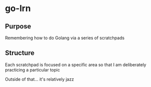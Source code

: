 # go-lrn

## Purpose

Remembering how to do Golang via a series of scratchpads

## Structure

Each scratchpad is focused on a specific area so that I am deliberately practicing a particular topic

Outside of that... it's relatively jazz